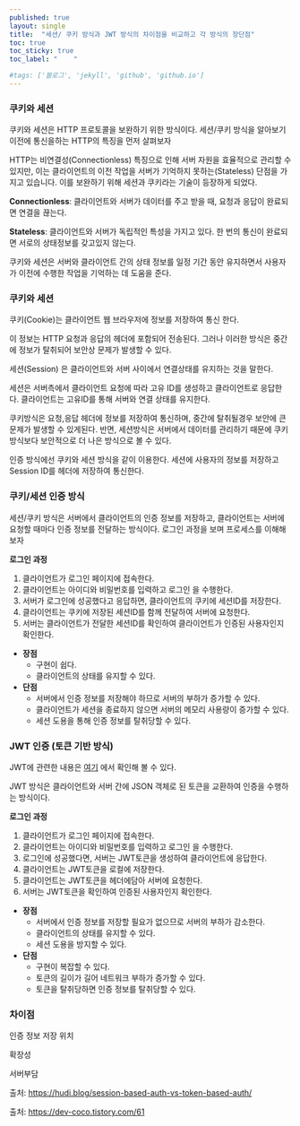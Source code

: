 ```yaml
---
published: true
layout: single
title:  "세션/ 쿠키 방식과 JWT 방식의 차이점을 비교하고 각 방식의 장단점"
toc: true
toc_sticky: true
toc_label: "    "

#tags: ['블로그', 'jekyll', 'github', 'github.io']
---
```


### 쿠키와 세션

쿠키와 세션은 HTTP 프로토콜을 보완하기 위한 방식이다. 세션/쿠키 방식을 알아보기 이전에 통신을하는 HTTP의 특징을 먼저 살펴보자

HTTP는 비연결성(Connectionless) 특징으로 인해 서버 자원을 효율적으로 관리할 수 있지만, 이는 클라이언트의 이전 작업을 서버가 기억하지 못하는(Stateless) 단점을 가지고 있습니다. 이를 보완하기 위해 세션과 쿠키라는 기술이 등장하게 되었다. 

**Connectionless**: 클라이언트와 서버가 데이터를 주고 받을 때, 요청과 응답이 완료되면 연결을 끊는다.

**Stateless**: 클라이언트와 서버가 독립적인 특성을 가지고 있다. 한 번의 통신이 완료되면 서로의 상태정보를 갖고있지 않는다.

쿠키와 세션은 서버와 클라이언트 간의 상태 정보를 일정 기간 동안 유지하면서 사용자가 이전에 수행한 작업을 기억하는 데 도움을 준다.

### 쿠키와 세션

쿠키(Cookie)는 클라이언트 웹 브라우저에 정보를 저장하여 통신 한다. 

이 정보는 HTTP 요청과 응답의 헤더에 포함되어 전송된다. 그러나 이러한 방식은 중간에 정보가 탈취되어 보안상 문제가 발생할 수 있다.

세션(Session) 은 클라이언트와 서버 사이에서 연결상태를 유지하는 것을 말한다.

세션은 서버측에서 클라이언트 요청에 따라 고유 ID를 생성하고 클라이언트로 응답한다. 클라이언트는 고유ID를 통해 서버와 연결 상태를 유지한다.

쿠키방식은 요청,응답 헤더에 정보를 저장하여 통신하며, 중간에 탈취될경우 보안에 큰 문제가 발생할 수 있게된다. 반면, 세션방식은 서버에서 데이터를 관리하기 때문에 쿠키 방식보다 보안적으로 더 나은 방식으로 볼 수 있다.

인증 방식에선 쿠키와 세션 방식을 같이 이용한다. 세션에 사용자의 정보를 저장하고  Session ID를 헤더에 저장하여 통신한다.

### 쿠키/세션 인증 방식

세션/쿠키 방식은 서버에서 클라이언트의 인증 정보를 저장하고, 클라이언트는 서버에 요청할 때마다 인증 정보를 전달하는 방식이다. 로그인 과정을 보며 프로세스를 이해해 보자

**로그인 과정**

1. 클라이언트가 로그인 페이지에 접속한다.
2. 클라이언트는 아이디와 비밀번호를 입력하고 로그인 을 수행한다.
3. 서버가 로그인에 성공했다고 응답하면, 클라이언트의 쿠키에 세션ID를 저장한다.
4. 클라이언트는 쿠키에 저장된 세션ID를 함께 전달하여 서버에 요청한다.
5. 서버는 클라이언트가 전달한 세션ID를 확인하여 클라이언트가 인증된 사용자인지 확인한다.

- **장점**
    - 구현이 쉽다.
    - 클라이언트의 상태를 유지할 수 있다.
- **단점**
    - 서버에서 인증 정보를 저장해야 하므로 서버의 부하가 증가할 수 있다.
    - 클라이언트가 세션을 종료하지 않으면 서버의 메모리 사용량이 증가할 수 있다.
    - 세션 도용을 통해 인증 정보를 탈취당할 수 있다.

### JWT 인증 (토큰 기반 방식)

JWT에 관련한 내용은 [여기](https://github.com/SangWoon123/spring-boot-security-jwt/wiki/%F0%9F%AA%83JWT-(Json-Web-Token)-%EA%B0%9C%EB%85%90%EC%9D%84-%EC%95%8C%EC%95%84%EB%B3%B4%EC%9E%90) 에서 확인해 볼 수 있다.

JWT 방식은 클라이언트와 서버 간에 JSON 객체로 된 토큰을 교환하여 인증을 수행하는 방식이다.

**로그인 과정**

1. 클라이언트가 로그인 페이지에 접속한다.
2. 클라이언트는 아이디와 비밀번호를 입력하고 로그인 을 수행한다.
3. 로그인에 성공했다면, 서버는 JWT토큰을 생성하여 클라이언트에 응답한다.
4. 클라이언트는 JWT토큰을 로컬에 저장한다.
5. 클라이언트는 JWT토큰을 헤더에담아 서버에 요청한다.
6. 서버는 JWT토큰을 확인하여 인증된 사용자인지 확인한다.

- **장점**
    - 서버에서 인증 정보를 저장할 필요가 없으므로 서버의 부하가 감소한다.
    - 클라이언트의 상태를 유지할 수 있다.
    - 세션 도용을 방지할 수 있다.
- **단점**
    - 구현이 복잡할 수 있다.
    - 토큰의 길이가 길어 네트워크 부하가 증가할 수 있다.
    - 토큰을 탈취당하면 인증 정보를 탈취당할 수 있다.

### 차이점

인증 정보 저장 위치

확장성

서버부담

출처: https://hudi.blog/session-based-auth-vs-token-based-auth/

출처: https://dev-coco.tistory.com/61